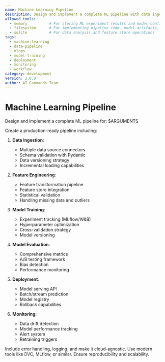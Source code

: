 ```yaml
---
name: Machine Learning Pipeline
description: Design and implement a complete ML pipeline with data ingestion, feature engineering, model training, and deployment
allowed_tools:
  - memory          # For storing ML experiment results and model configurations  
  - filesystem      # For implementing pipeline code, model artifacts, and data processing
  - sqlite          # For data analysis and feature store operations
tags:
  - machine-learning
  - data-pipeline
  - mlops
  - model-training
  - deployment
  - monitoring
  - workflow
category: development
version: 2.0.0
author: AI Commands Team
---
```


# Machine Learning Pipeline

Design and implement a complete ML pipeline for: $ARGUMENTS

Create a production-ready pipeline including:

1. **Data Ingestion**:
   - Multiple data source connectors
   - Schema validation with Pydantic
   - Data versioning strategy
   - Incremental loading capabilities

2. **Feature Engineering**:
   - Feature transformation pipeline
   - Feature store integration
   - Statistical validation
   - Handling missing data and outliers

3. **Model Training**:
   - Experiment tracking (MLflow/W&B)
   - Hyperparameter optimization
   - Cross-validation strategy
   - Model versioning

4. **Model Evaluation**:
   - Comprehensive metrics
   - A/B testing framework
   - Bias detection
   - Performance monitoring

5. **Deployment**:
   - Model serving API
   - Batch/stream prediction
   - Model registry
   - Rollback capabilities

6. **Monitoring**:
   - Data drift detection
   - Model performance tracking
   - Alert system
   - Retraining triggers

Include error handling, logging, and make it cloud-agnostic. Use modern tools like DVC, MLflow, or similar. Ensure reproducibility and scalability.
